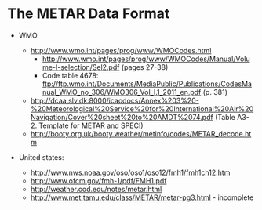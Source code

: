 The METAR Data Format
=====================

* WMO
  * http://www.wmo.int/pages/prog/www/WMOCodes.html
    * http://www.wmo.int/pages/prog/www/WMOCodes/Manual/Volume-I-selection/Sel2.pdf (pages 27-38)
    * Code table 4678: ftp://ftp.wmo.int/Documents/MediaPublic/Publications/CodesManual_WMO_no_306/WMO306_Vol_I.1_2011_en.pdf (p. 381)
  * http://dcaa.slv.dk:8000/icaodocs/Annex%203%20-%20Meteorological%20Service%20for%20International%20Air%20Navigation/Cover%20sheet%20to%20AMDT%2074.pdf (Table A3-2. Template for METAR and SPECI)
  * http://booty.org.uk/booty.weather/metinfo/codes/METAR_decode.htm

* United states:
  * http://www.nws.noaa.gov/oso/oso1/oso12/fmh1/fmh1ch12.htm
  * http://www.ofcm.gov/fmh-1/pdf/FMH1.pdf
  * http://weather.cod.edu/notes/metar.html
  * http://www.met.tamu.edu/class/METAR/metar-pg3.html - incomplete

